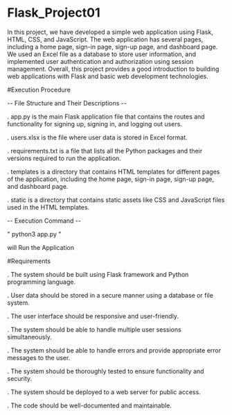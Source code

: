 # Flask_Project01
In this project, we have developed a simple web application using Flask, HTML, CSS, and JavaScript. The web application has several pages, including a home page, sign-in page, sign-up page, and dashboard page. We used an Excel file as a database to store user information, and implemented user authentication and authorization using session management. Overall, this project provides a good introduction to building web applications with Flask and basic web development technologies.

#Execution Procedure 

-- File Structure and Their Descriptions --


. app.py is the main Flask application file that contains the routes and functionality for signing up, signing in, and logging out users.


. users.xlsx is the file where user data is stored in Excel format.


. requirements.txt is a file that lists all the Python packages and their versions required to run the application.


. templates is a directory that contains HTML templates for different pages of the application, including the home page, sign-in page, sign-up page, and dashboard page.


. static is a directory that contains static assets like CSS and JavaScript files used in the HTML templates.

-- Execution Command --

 " python3 app.py "

will Run the Application 


#Requirements

. The system should be built using Flask framework and Python programming language.

. User data should be stored in a secure manner using a database or file system.

. The user interface should be responsive and user-friendly.

. The system should be able to handle multiple user sessions simultaneously.

. The system should be able to handle errors and provide appropriate error messages to the user.

. The system should be thoroughly tested to ensure functionality and security.

. The system should be deployed to a web server for public access.

. The code should be well-documented and maintainable.
